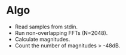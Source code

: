 # Algo

* Read samples from stdin.
* Run non-overlapping FFTs (N=2048).
* Calculate magnitudes.
* Count the number of magnitudes > -48dB.
